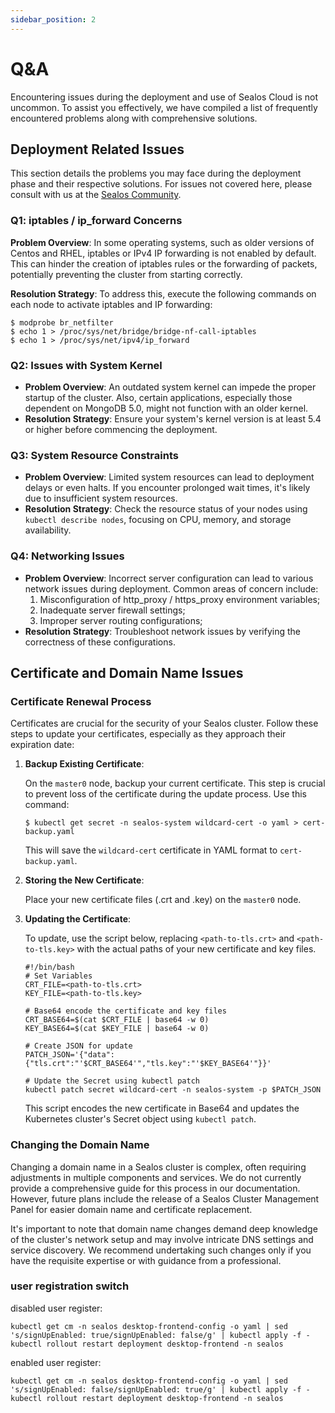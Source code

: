 ```yaml
---
sidebar_position: 2
---
```


# Q&A

Encountering issues during the deployment and use of Sealos Cloud is not uncommon. To assist you effectively, we have compiled a list of frequently encountered problems along with comprehensive solutions.

## Deployment Related Issues

This section details the problems you may face during the deployment phase and their respective solutions. For issues not covered here, please consult with us at the [Sealos Community](https://github.com/labring/sealos/discussions).

### Q1: iptables / ip_forward Concerns

**Problem Overview**: In some operating systems, such as older versions of Centos and RHEL, iptables or IPv4 IP forwarding is not enabled by default. This can hinder the creation of iptables rules or the forwarding of packets, potentially preventing the cluster from starting correctly.

**Resolution Strategy**: To address this, execute the following commands on each node to activate iptables and IP forwarding:

```shell
$ modprobe br_netfilter
$ echo 1 > /proc/sys/net/bridge/bridge-nf-call-iptables
$ echo 1 > /proc/sys/net/ipv4/ip_forward
```

### Q2: Issues with System Kernel

- **Problem Overview**: An outdated system kernel can impede the proper startup of the cluster. Also, certain applications, especially those dependent on MongoDB 5.0, might not function with an older kernel.
- **Resolution Strategy**: Ensure your system's kernel version is at least 5.4 or higher before commencing the deployment.

### Q3: System Resource Constraints

- **Problem Overview**: Limited system resources can lead to deployment delays or even halts. If you encounter prolonged wait times, it's likely due to insufficient system resources.
- **Resolution Strategy**: Check the resource status of your nodes using `kubectl describe nodes`, focusing on CPU, memory, and storage availability.

### Q4: Networking Issues

- **Problem Overview**: Incorrect server configuration can lead to various network issues during deployment. Common areas of concern include:
   1. Misconfiguration of http_proxy / https_proxy environment variables;
   2. Inadequate server firewall settings;
   3. Improper server routing configurations;
- **Resolution Strategy**: Troubleshoot network issues by verifying the correctness of these configurations.

## Certificate and Domain Name Issues

### Certificate Renewal Process

Certificates are crucial for the security of your Sealos cluster. Follow these steps to update your certificates, especially as they approach their expiration date:

1. **Backup Existing Certificate**:

   On the `master0` node, backup your current certificate. This step is crucial to prevent loss of the certificate during the update process. Use this command:

   ```shell
   $ kubectl get secret -n sealos-system wildcard-cert -o yaml > cert-backup.yaml
   ```

   This will save the `wildcard-cert` certificate in YAML format to `cert-backup.yaml`.

2. **Storing the New Certificate**:

   Place your new certificate files (.crt and .key) on the `master0` node.

3. **Updating the Certificate**:

   To update, use the script below, replacing `<path-to-tls.crt>` and `<path-to-tls.key>` with the actual paths of your new certificate and key files.

   ```shell
   #!/bin/bash 
   # Set Variables
   CRT_FILE=<path-to-tls.crt>
   KEY_FILE=<path-to-tls.key>
   
   # Base64 encode the certificate and key files
   CRT_BASE64=$(cat $CRT_FILE | base64 -w 0)
   KEY_BASE64=$(cat $KEY_FILE | base64 -w 0)
   
   # Create JSON for update
   PATCH_JSON='{"data":{"tls.crt":"'$CRT_BASE64'","tls.key":"'$KEY_BASE64'"}}'
   
   # Update the Secret using kubectl patch
   kubectl patch secret wildcard-cert -n sealos-system -p $PATCH_JSON
   ```
   
   This script encodes the new certificate in Base64 and updates the Kubernetes cluster's Secret object using `kubectl patch`.

### Changing the Domain Name

Changing a domain name in a Sealos cluster is complex, often requiring adjustments in multiple components and services. We do not currently provide a comprehensive guide for this process in our documentation. However, future plans include the release of a Sealos Cluster Management Panel for easier domain name and certificate replacement.

It's important to note that domain name changes demand deep knowledge of the cluster's network setup and may involve intricate DNS settings and service discovery. We recommend undertaking such changes only if you have the requisite expertise or with guidance from a professional.

### user registration switch

disabled user register:

```shell
kubectl get cm -n sealos desktop-frontend-config -o yaml | sed 's/signUpEnabled: true/signUpEnabled: false/g' | kubectl apply -f -
kubectl rollout restart deployment desktop-frontend -n sealos
```

enabled user register:

```shell
kubectl get cm -n sealos desktop-frontend-config -o yaml | sed 's/signUpEnabled: false/signUpEnabled: true/g' | kubectl apply -f -
kubectl rollout restart deployment desktop-frontend -n sealos
```
